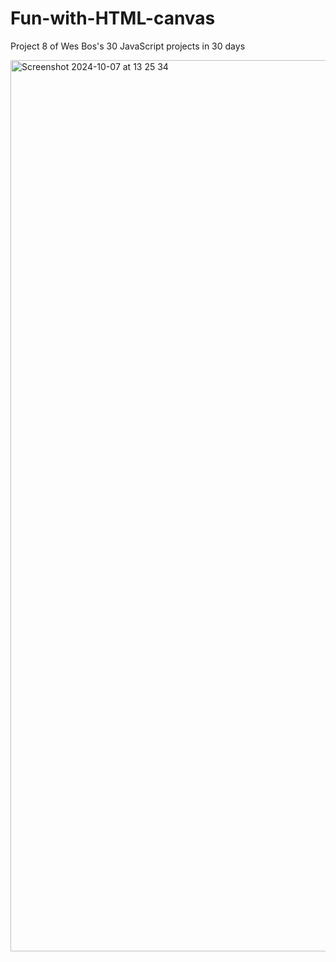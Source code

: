# Fun-with-HTML-canvas

Project 8 of Wes Bos's 30 JavaScript projects in 30 days

<img width="1426" alt="Screenshot 2024-10-07 at 13 25 34" src="https://github.com/user-attachments/assets/d2ae4a86-759a-47b7-9e9b-c96c8762dbb5">
